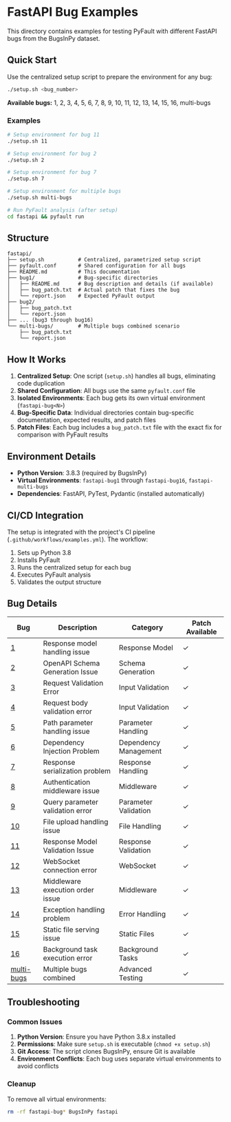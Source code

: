 # FastAPI Bug Examples

This directory contains examples for testing PyFault with different FastAPI bugs from the BugsInPy dataset.

## Quick Start

Use the centralized setup script to prepare the environment for any bug:

```bash
./setup.sh <bug_number>
```

**Available bugs:** 1, 2, 3, 4, 5, 6, 7, 8, 9, 10, 11, 12, 13, 14, 15, 16, multi-bugs

### Examples

```bash
# Setup environment for bug 11
./setup.sh 11

# Setup environment for bug 2
./setup.sh 2

# Setup environment for bug 7
./setup.sh 7

# Setup environment for multiple bugs
./setup.sh multi-bugs

# Run PyFault analysis (after setup)
cd fastapi && pyfault run
```

## Structure

```
fastapi/
├── setup.sh           # Centralized, parametrized setup script
├── pyfault.conf       # Shared configuration for all bugs
├── README.md          # This documentation
├── bug1/              # Bug-specific directories
│   ├── README.md      # Bug description and details (if available)
│   ├── bug_patch.txt  # Actual patch that fixes the bug
│   └── report.json    # Expected PyFault output
├── bug2/
│   ├── bug_patch.txt
│   └── report.json
├── ... (bug3 through bug16)
└── multi-bugs/        # Multiple bugs combined scenario
    ├── bug_patch.txt
    └── report.json
```

## How It Works

1. **Centralized Setup**: One script (`setup.sh`) handles all bugs, eliminating code duplication
2. **Shared Configuration**: All bugs use the same `pyfault.conf` file
3. **Isolated Environments**: Each bug gets its own virtual environment (`fastapi-bug<N>`)
4. **Bug-Specific Data**: Individual directories contain bug-specific documentation, expected results, and patch files
5. **Patch Files**: Each bug includes a `bug_patch.txt` file with the exact fix for comparison with PyFault results

## Environment Details

- **Python Version**: 3.8.3 (required by BugsInPy)
- **Virtual Environments**: `fastapi-bug1` through `fastapi-bug16`, `fastapi-multi-bugs`
- **Dependencies**: FastAPI, PyTest, Pydantic (installed automatically)

## CI/CD Integration

The setup is integrated with the project's CI pipeline (`.github/workflows/examples.yml`). The workflow:

1. Sets up Python 3.8
2. Installs PyFault
3. Runs the centralized setup for each bug
4. Executes PyFault analysis
5. Validates the output structure

## Bug Details

| Bug | Description | Category | Patch Available |
|-----|-------------|----------|-----------------|
| [1](bug1/) | Response model handling issue | Response Model | ✓ |
| [2](bug2/) | OpenAPI Schema Generation Issue | Schema Generation | ✓ |
| [3](bug3/) | Request Validation Error | Input Validation | ✓ |
| [4](bug4/) | Request body validation error | Input Validation | ✓ |
| [5](bug5/) | Path parameter handling issue | Parameter Handling | ✓ |
| [6](bug6/) | Dependency Injection Problem | Dependency Management | ✓ |
| [7](bug7/) | Response serialization problem | Response Handling | ✓ |
| [8](bug8/) | Authentication middleware issue | Middleware | ✓ |
| [9](bug9/) | Query parameter validation error | Parameter Validation | ✓ |
| [10](bug10/) | File upload handling issue | File Handling | ✓ |
| [11](bug11/) | Response Model Validation Issue | Response Validation | ✓ |
| [12](bug12/) | WebSocket connection error | WebSocket | ✓ |
| [13](bug13/) | Middleware execution order issue | Middleware | ✓ |
| [14](bug14/) | Exception handling problem | Error Handling | ✓ |
| [15](bug15/) | Static file serving issue | Static Files | ✓ |
| [16](bug16/) | Background task execution error | Background Tasks | ✓ |
| [multi-bugs](multi-bugs/) | Multiple bugs combined | Advanced Testing | ✓ |

## Troubleshooting

### Common Issues

1. **Python Version**: Ensure you have Python 3.8.x installed
2. **Permissions**: Make sure `setup.sh` is executable (`chmod +x setup.sh`)
3. **Git Access**: The script clones BugsInPy, ensure Git is available
4. **Environment Conflicts**: Each bug uses separate virtual environments to avoid conflicts

### Cleanup

To remove all virtual environments:

```bash
rm -rf fastapi-bug* BugsInPy fastapi
```
